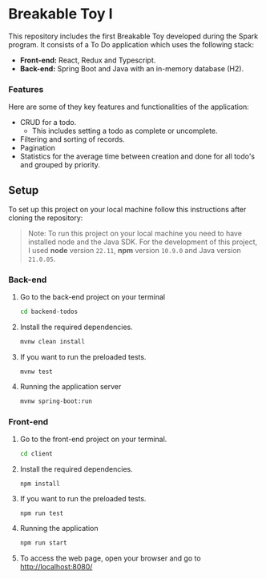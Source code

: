 # Breakable Toy I

This repository includes the first Breakable Toy developed during the Spark program. It consists of a To Do application which uses the following stack:

- **Front-end:** React, Redux and Typescript.
- **Back-end:** Spring Boot and Java with an in-memory database (H2).

### Features

Here are some of they key features and functionalities of the application:

- CRUD for a todo.
    - This includes setting a todo as complete or uncomplete.
- Filtering and sorting of records.
- Pagination
- Statistics for the average time between creation and done for all todo's and grouped by priority.


## Setup

To set up this project on your local machine follow this instructions after cloning the repository:

> Note: To run this project on your local machine you need to have installed node and the Java SDK. For the development of this project, I used **node** version ``22.11``, **npm** version ``10.9.0`` and Java version ``21.0.05``.

### Back-end

1. Go to the back-end project on your terminal

    ```bash
    cd backend-todos
    ```

2. Install the required dependencies.
    ```bash
    mvnw clean install
    ```

3. If you want to run the preloaded tests.
    ```
    mvnw test
    ```

4. Running the application server
    ```bash
    mvnw spring-boot:run
    ```

### Front-end

1. Go to the front-end project on your terminal.
    ```bash
    cd client
    ```

2. Install the required dependencies.
    ```
    npm install
    ```

3. If you want to run the preloaded tests.
    ```
    npm run test
    ```

4. Running the application
    ```bash
    npm run start
    ```

5. To access the web page, open your browser and go to [http://localhost:8080/](http://localhost:8080/)

